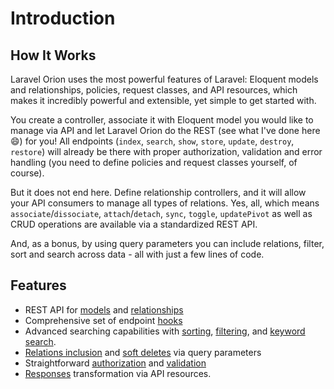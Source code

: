 # Introduction

## How It Works

Laravel Orion uses the most powerful features of Laravel: Eloquent models and relationships, policies, request classes, and API resources, which makes it incredibly powerful and extensible, yet simple to get started with.

You create a controller, associate it with Eloquent model you would like to manage via API and let Laravel Orion do the REST (see what I've done here :smile:) for you! All endpoints (`index`, `search`, `show`, `store`, `update`, `destroy`, `restore`) will already be there with proper authorization, validation and error handling (you need to define policies and request classes yourself, of course).

But it does not end here. Define relationship controllers, and it will allow your API consumers to manage all types of relations. Yes, all, which means `associate`/`dissociate`, `attach`/`detach`, `sync`, `toggle`, `updatePivot` as well as CRUD operations are available via a standardized REST API.

And, as a bonus, by using query parameters you can include relations, filter, sort and search across data - all with just a few lines of code.

## Features

* REST API for [models](./models.html) and [relationships](./relationships.html)
* Comprehensive set of endpoint [hooks](./hooks.html)
* Advanced searching capabilities with [sorting](./search.html#sorting), [filtering](./search.html#filtering), and [keyword search](./search.html#keyword-search).
* [Relations inclusion](./query-parameters.html#including-relations) and [soft deletes](./query-parameters.html#isoft-deletes) via query parameters
* Straightforward [authorization](./security.html#authorization) and [validation](./security.html#validation)
* [Responses](./responses.html) transformation via API resources.
